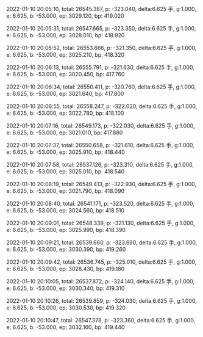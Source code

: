 2022-01-10 20:05:10, total: 26545.387, p: -323.040, delta:6.625 手, g:1.000, e: 6.625, b: -53.000, ep: 3029.120, bp: 419.020

2022-01-10 20:05:31, total: 26547.665, p: -323.350, delta:6.625 手, g:1.000, e: 6.625, b: -53.000, ep: 3028.010, bp: 418.920

2022-01-10 20:05:52, total: 26553.666, p: -321.350, delta:6.625 手, g:1.000, e: 6.625, b: -53.000, ep: 3025.210, bp: 418.320

2022-01-10 20:06:13, total: 26555.791, p: -321.630, delta:6.625 手, g:1.000, e: 6.625, b: -53.000, ep: 3020.450, bp: 417.760

2022-01-10 20:06:34, total: 26550.411, p: -320.760, delta:6.625 手, g:1.000, e: 6.625, b: -53.000, ep: 3021.640, bp: 417.800

2022-01-10 20:06:55, total: 26558.247, p: -322.020, delta:6.625 手, g:1.000, e: 6.625, b: -53.000, ep: 3022.780, bp: 418.100

2022-01-10 20:07:16, total: 26549.173, p: -322.030, delta:6.625 手, g:1.000, e: 6.625, b: -53.000, ep: 3021.010, bp: 417.880

2022-01-10 20:07:37, total: 26550.658, p: -321.610, delta:6.625 手, g:1.000, e: 6.625, b: -53.000, ep: 3025.910, bp: 418.440

2022-01-10 20:07:58, total: 26537.126, p: -323.310, delta:6.625 手, g:1.000, e: 6.625, b: -53.000, ep: 3025.010, bp: 418.540

2022-01-10 20:08:19, total: 26549.413, p: -322.930, delta:6.625 手, g:1.000, e: 6.625, b: -53.000, ep: 3021.790, bp: 418.090

2022-01-10 20:08:40, total: 26541.171, p: -323.520, delta:6.625 手, g:1.000, e: 6.625, b: -53.000, ep: 3024.560, bp: 418.510

2022-01-10 20:09:01, total: 26548.339, p: -321.130, delta:6.625 手, g:1.000, e: 6.625, b: -53.000, ep: 3025.990, bp: 418.390

2022-01-10 20:09:21, total: 26539.660, p: -323.690, delta:6.625 手, g:1.000, e: 6.625, b: -53.000, ep: 3030.390, bp: 419.260

2022-01-10 20:09:42, total: 26536.745, p: -325.010, delta:6.625 手, g:1.000, e: 6.625, b: -53.000, ep: 3028.430, bp: 419.180

2022-01-10 20:10:05, total: 26537.872, p: -324.140, delta:6.625 手, g:1.000, e: 6.625, b: -53.000, ep: 3030.340, bp: 419.310

2022-01-10 20:10:26, total: 26539.859, p: -324.030, delta:6.625 手, g:1.000, e: 6.625, b: -53.000, ep: 3030.530, bp: 419.320

2022-01-10 20:10:47, total: 26547.378, p: -323.360, delta:6.625 手, g:1.000, e: 6.625, b: -53.000, ep: 3032.160, bp: 419.440